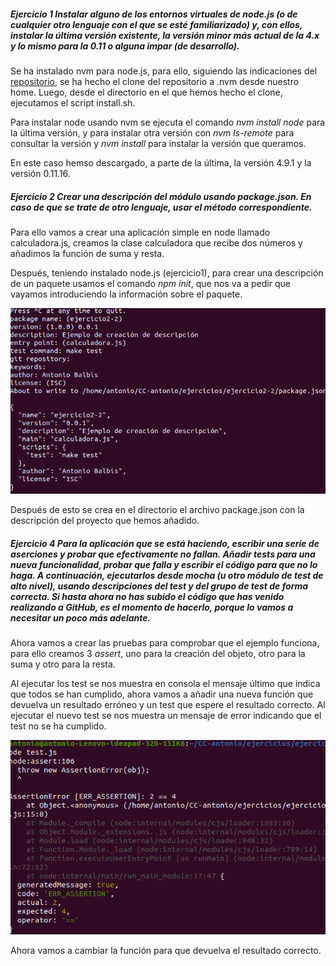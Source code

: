 ##### Ejercicio 1 Instalar alguno de los entornos virtuales de node.js (o de cualquier otro lenguaje con el que se esté familiarizado) y, con ellos, instalar la última versión existente, la versión minor más actual de la 4.x y lo mismo para la 0.11 o alguna impar (de desarrollo).

Se ha instalado nvm para node.js, para ello, siguiendo las indicaciones del [repositorio](https://github.com/nvm-sh/nvm#installing-and-updating), se ha hecho el clone del repositorio a .nvm desde nuestro home. Luego, desde el directorio en el que hemos hecho el clone, ejecutamos el script install.sh.

Para instalar node usando nvm se ejecuta el comando *nvm install node* para la última versión, y para instalar otra versión con *nvm ls-remote* para consultar la versión y *nvm install <version>* para instalar la versión que queramos.

En este caso hemso descargado, a parte de la última, la versión 4.9.1 y la versión 0.11.16.

##### Ejercicio 2 Crear una descripción del módulo usando package.json. En caso de que se trate de otro lenguaje, usar el método correspondiente.

Para ello vamos a crear una aplicación simple en node llamado calculadora.js, creamos la clase calculadora que recibe dos números y añadimos la función de suma y resta.

Después, teniendo instalado node.js (ejercicio1), para crear una descripción de un paquete usamos el comando *npm init*, que nos va a pedir que vayamos introduciendo la información sobre el paquete.

![Imagen 1](https://github.com/antobalbis/autoevaluacion/blob/main/images/ejercicio2-2.png)

Después de esto se crea en el directorio el archivo package.json con la descripción del proyecto que hemos añadido.

##### Ejercicio 4 Para la aplicación que se está haciendo, escribir una serie de aserciones y probar que efectivamente no fallan. Añadir tests para una nueva funcionalidad, probar que falla y escribir el código para que no lo haga. A continuación, ejecutarlos desde mocha (u otro módulo de test de alto nivel), usando descripciones del test y del grupo de test de forma correcta. Si hasta ahora no has subido el código que has venido realizando a GitHub, es el momento de hacerlo, porque lo vamos a necesitar un poco más adelante.

Ahora vamos a crear las pruebas para comprobar que el ejemplo funciona, para ello creamos 3 *assert*, uno para la creación del objeto, otro para la suma y otro para la resta.

Al ejecutar los test se nos muestra en consola el mensaje último que indica que todos se han cumplido, ahora vamos a añadir una nueva función que devuelva un resultado erróneo y un test que espere el resultado correcto. Al ejecutar el nuevo test se nos muestra un mensaje de error indicando que el test no se ha cumplido. 

![Imagen 2](https://github.com/antobalbis/autoevaluacion/blob/main/images/ejercicio4-2.png)

Ahora vamos a cambiar la función para que devuelva el resultado correcto. 

